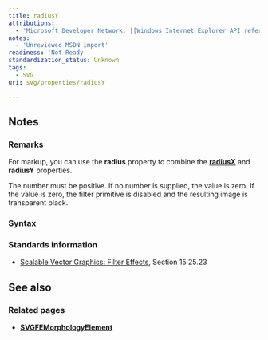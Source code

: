 ```yaml
---
title: radiusY
attributions:
  - 'Microsoft Developer Network: [[Windows Internet Explorer API reference](http://msdn.microsoft.com/en-us/library/ie/hh828809%28v=vs.85%29.aspx) Article]'
notes:
  - 'Unreviewed MSDN import'
readiness: 'Not Ready'
standardization_status: Unknown
tags:
  - SVG
uri: svg/properties/radiusY

---
```

## Notes

### Remarks

For markup, you can use the **radius** property to combine the [**radiusX**](/svg/properties/radiusX) and **radiusY** properties.

The number must be positive. If no number is supplied, the value is zero. If the value is zero, the filter primitive is disabled and the resulting image is transparent black.

### Syntax

### Standards information

-   [Scalable Vector Graphics: Filter Effects](http://go.microsoft.com/fwlink/p/?linkid=226062), Section 15.25.23

## See also

### Related pages

-   [**SVGFEMorphologyElement**](/svg/elements/feMorphology)
